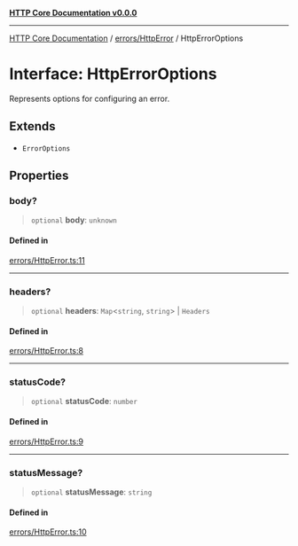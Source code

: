 [**HTTP Core Documentation v0.0.0**](../../../README.md)

***

[HTTP Core Documentation](../../../modules.md) / [errors/HttpError](../README.md) / HttpErrorOptions

# Interface: HttpErrorOptions

Represents options for configuring an error.

## Extends

- `ErrorOptions`

## Properties

### body?

> `optional` **body**: `unknown`

#### Defined in

[errors/HttpError.ts:11](https://github.com/stonemjs/http-core/blob/89981cacc9858cf786fba9df03b328b6b56a5b75/src/errors/HttpError.ts#L11)

***

### headers?

> `optional` **headers**: `Map`\<`string`, `string`\> \| `Headers`

#### Defined in

[errors/HttpError.ts:8](https://github.com/stonemjs/http-core/blob/89981cacc9858cf786fba9df03b328b6b56a5b75/src/errors/HttpError.ts#L8)

***

### statusCode?

> `optional` **statusCode**: `number`

#### Defined in

[errors/HttpError.ts:9](https://github.com/stonemjs/http-core/blob/89981cacc9858cf786fba9df03b328b6b56a5b75/src/errors/HttpError.ts#L9)

***

### statusMessage?

> `optional` **statusMessage**: `string`

#### Defined in

[errors/HttpError.ts:10](https://github.com/stonemjs/http-core/blob/89981cacc9858cf786fba9df03b328b6b56a5b75/src/errors/HttpError.ts#L10)
